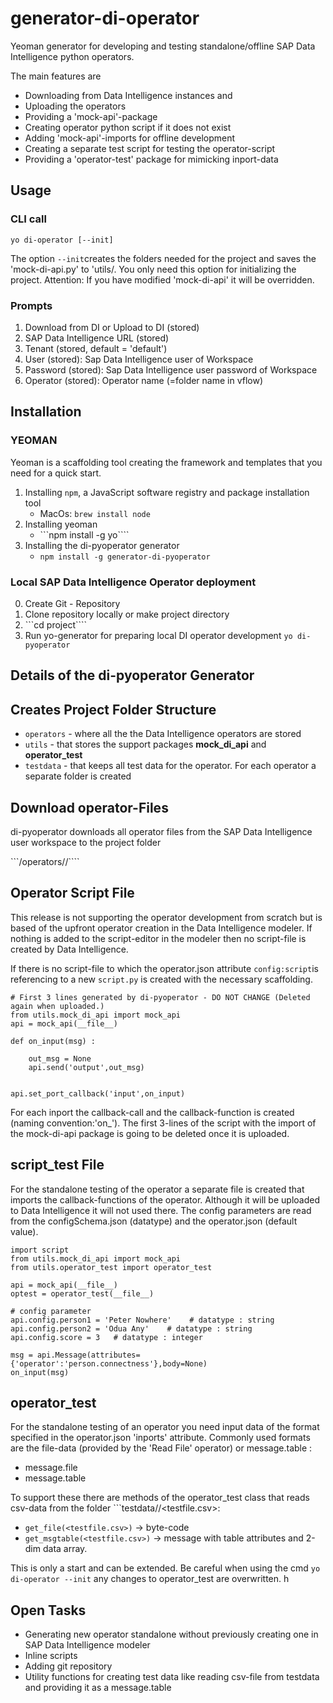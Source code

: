 # generator-di-operator

Yeoman generator for developing and testing standalone/offline SAP Data Intelligence python operators. 

The main features are

* Downloading from Data Intelligence instances and
* Uploading the operators
* Providing a 'mock-api'-package
* Creating operator python script if it does not exist
* Adding 'mock-api'-imports for offline development
* Creating a separate test script for testing the operator-script
* Providing a 'operator-test' package for mimicking inport-data


## Usage

### CLI call
```yo di-operator [--init]```

The option ```--init```creates the folders needed for the project and saves the 'mock-di-api.py' to 'utils/. You only need this option for initializing the project. Attention: If you have modified 'mock-di-api' it will be overridden.

### Prompts

1. Download from DI or Upload to DI (stored)  
2. SAP Data Intelligence URL (stored)
3. Tenant (stored, default = 'default')
4. User (stored): Sap Data Intelligence user of Workspace
5. Password (stored): Sap Data Intelligence user password of Workspace
6. Operator (stored): Operator name (=folder name in vflow)


## Installation 

### YEOMAN
Yeoman is a scaffolding tool creating the framework and templates that you need for a quick start.

1. Installing ```npm```, a JavaScript software registry and package installation tool 
    * MacOs: ```brew install node``` 
2. Installing yeoman
    * ```npm install -g yo````
3. Installing the di-pyoperator generator
    * ```npm install -g generator-di-pyoperator```

### Local SAP Data Intelligence Operator deployment

0. Create Git - Repository <project>
1. Clone repository locally or make project directory <project>
2. ```cd project````
3. Run yo-generator for preparing local DI operator development 
```yo di-pyoperator```


## Details of the di-pyoperator Generator

## Creates Project Folder Structure

* ```operators``` - where all the the Data Intelligence operators are stored
* ```utils``` - that stores the support packages **mock_di_api** and **operator_test** 
* ```testdata``` - that keeps all test data for the operator. For each operator a separate folder is created


## Download operator-Files

di-pyoperator downloads all operator files from the SAP Data Intelligence user workspace to the project folder 

```<project>/operators/<operator-package>/<operator>````

## Operator Script File

This release is not supporting the operator development from scratch but is based of the upfront operator creation in the Data Intelligence modeler. If nothing is added to the script-editor in the modeler then no script-file is created by Data Intelligence. 

If there is no script-file to which the operator.json attribute ```config:script```is referencing to a new ```script.py``` is created with the necessary scaffolding. 

```
# First 3 lines generated by di-pyoperator - DO NOT CHANGE (Deleted again when uploaded.)
from utils.mock_di_api import mock_api
api = mock_api(__file__)

def on_input(msg) :

	out_msg = None
	api.send('output',out_msg)


api.set_port_callback('input',on_input)

```
For each inport the callback-call and the callback-function is created (naming convention:'on_'<port>).  The first 3-lines of the script with the import of the mock-di-api package is going to be deleted once it is uploaded. 

## script_test File

For the standalone testing of the operator a separate file is created that imports the callback-functions of the operator. Although it will be uploaded to Data Intelligence it will not used there. The config parameters are read from the configSchema.json (datatype) and the operator.json (default value).

```
import script
from utils.mock_di_api import mock_api
from utils.operator_test import operator_test
        
api = mock_api(__file__)
optest = operator_test(__file__)

# config parameter 
api.config.person1 = 'Peter Nowhere'    # datatype : string
api.config.person2 = 'Odua Any'    # datatype : string
api.config.score = 3   # datatype : integer

msg = api.Message(attributes={'operator':'person.connectness'},body=None)
on_input(msg)
```

## operator_test

For the standalone testing of an operator you need input data of the format specified in the operator.json 'inports' attribute. Commonly used formats are the file-data (provided by the 'Read File' operator) or message.table : 

* message.file 
* message.table

To support these there are methods of the operator_test class that reads csv-data from the folder ```testdata/<operator>/<testfile.csv>:

* ```get_file(<testfile.csv>)``` -> byte-code
* ```get_msgtable(<testfile.csv>)``` -> message with table attributes and 2-dim data array.

This is only a start and can be extended. Be careful when using the cmd ```yo di-operator --init``` any changes to operator_test are overwritten. h



## Open Tasks

* Generating new operator standalone without previously creating one in SAP Data Intelligence modeler
* Inline scripts
* Adding git repository
* Utility functions for creating test data like reading csv-file from testdata and providing it as a message.table 

